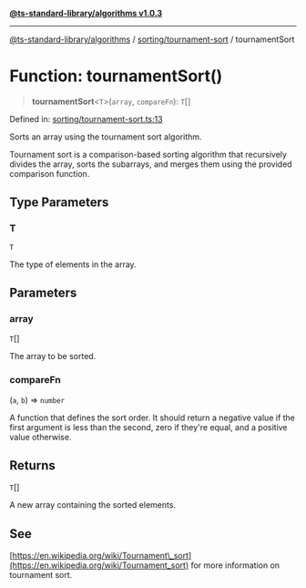 [**@ts-standard-library/algorithms v1.0.3**](../../../README.md)

***

[@ts-standard-library/algorithms](../../../modules.md) / [sorting/tournament-sort](../README.md) / tournamentSort

# Function: tournamentSort()

> **tournamentSort**\<`T`\>(`array`, `compareFn`): `T`[]

Defined in: [sorting/tournament-sort.ts:13](https://github.com/gabaudette/ts-stdlib/blob/f3564012967e497619352a1e83b33c59ea25d02c/packages/algorithms/src/sorting/tournament-sort.ts#L13)

Sorts an array using the tournament sort algorithm.

Tournament sort is a comparison-based sorting algorithm that recursively divides the array,
sorts the subarrays, and merges them using the provided comparison function.

## Type Parameters

### T

`T`

The type of elements in the array.

## Parameters

### array

`T`[]

The array to be sorted.

### compareFn

(`a`, `b`) => `number`

A function that defines the sort order. It should return a negative value if the first argument is less than the second, zero if they're equal, and a positive value otherwise.

## Returns

`T`[]

A new array containing the sorted elements.

## See

[https://en.wikipedia.org/wiki/Tournament\_sort](https://en.wikipedia.org/wiki/Tournament_sort) for more information on tournament sort.
